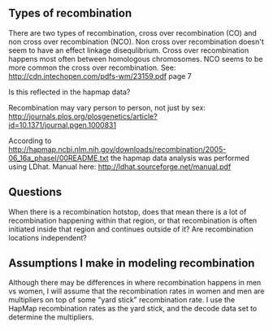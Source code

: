 
Types of recombination
----------------------
There are two types of recombination, cross over recombination (CO)
and non cross over recombination (NCO).  Non cross over recombination
doesn't seem to have an effect linkage disequlibrium.  Cross over
recombination happens most often between homologous chromosomes.  NCO
seems to be more common the cross over recombination.  See:
http://cdn.intechopen.com/pdfs-wm/23159.pdf page 7

Is this reflected in the hapmap data?

Recombination may vary person to person, not just by sex:
http://journals.plos.org/plosgenetics/article?id=10.1371/journal.pgen.1000831

According to
http://hapmap.ncbi.nlm.nih.gov/downloads/recombination/2005-06_16a_phaseI/00README.txt
the hapmap data analysis was performed using LDhat. Manual here:
http://ldhat.sourceforge.net/manual.pdf

Questions
---------

When there is a recombination hotstop, does that mean there is a lot
of recombination happening within that region, or that recombination
is often initiated inside that region and continues outside of it? Are
recombination locations independent?

Assumptions I make in modeling recombination
--------------------------------------------

Although there may be differences in where recombination happens in
men vs women, I will assume that the recombination rates in women and
men are multipliers on top of some "yard stick" recombination rate. I
use the HapMap recombination rates as the yard stick, and the decode
data set to determine the multipliers.
